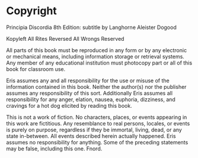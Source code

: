 # Copyright

Principia Discordia 8th Edition:
subtitle
by Langhorne Aleister Dogood


Kopyleft
All Rites Reversed
All Wrongs Reserved


All parts of this book must be reproduced in any form or by any electronic or mechanical means, including information storage or retrieval systems.  Any member of any educational institution must photocopy part or all of this book for classroom use.

Eris assumes any and all responsibility for the use or misuse of the information contained in this book. Neither the author(s) nor the publisher assumes any responsibility of this sort. Additionally Eris assumes all responsibility for any anger, elation, nausea, euphoria, dizziness, and cravings for a hot dog elicited by reading this book.

This is not a work of fiction. No characters, places, or events appearing in this work are fictitious. Any resemblance to real persons, locales, or events is purely on purpose, regardless if they be immortal, living, dead, or any state in-between. All events described herein actually happened.
Eris assumes no responsibility for anything.
Some of the preceding statements may be false, including this one. Fnord.
